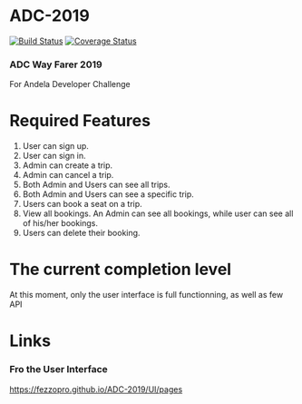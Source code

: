# ADC-2019
[![Build Status](https://travis-ci.com/fezzopro/ADC-2019.svg?branch=bg-fixing-bugs-of-wednesday-feedback-167784789)](https://travis-ci.com/fezzopro/ADC-2019)
[![Coverage Status](https://coveralls.io/repos/github/fezzopro/ADC-2019/badge.svg?branch=dev-branch)](https://coveralls.io/github/fezzopro/ADC-2019?branch=dev-branch)

###  ADC Way Farer 2019

For Andela Developer Challenge

# Required Features 
1. User can sign up.
2. User can sign in.
3. Admin can create a trip.
4. Admin can cancel a trip.
5. Both Admin and Users can see all trips.
6. Both Admin and Users can see a specific trip.
7. Users can book a seat on a trip.
8. View all bookings. An Admin can see all bookings, while user can see all of his/her bookings.
9. Users can delete their booking.

# The current completion level 

At this moment, only the user interface is full functionning, as well as few API

# Links
### Fro the User Interface
https://fezzopro.github.io/ADC-2019/UI/pages
